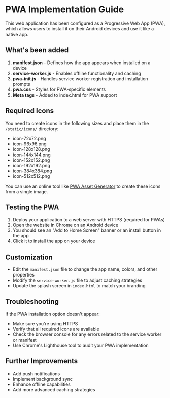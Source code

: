 # PWA Implementation Guide

This web application has been configured as a Progressive Web App (PWA), which allows users to install it on their Android devices and use it like a native app.

## What's been added

1. **manifest.json** - Defines how the app appears when installed on a device
2. **service-worker.js** - Enables offline functionality and caching
3. **pwa-init.js** - Handles service worker registration and installation prompts
4. **pwa.css** - Styles for PWA-specific elements
5. **Meta tags** - Added to index.html for PWA support

## Required Icons

You need to create icons in the following sizes and place them in the `/static/icons/` directory:

- icon-72x72.png
- icon-96x96.png
- icon-128x128.png
- icon-144x144.png
- icon-152x152.png
- icon-192x192.png
- icon-384x384.png
- icon-512x512.png

You can use an online tool like [PWA Asset Generator](https://www.pwabuilder.com/imageGenerator) to create these icons from a single image.

## Testing the PWA

1. Deploy your application to a web server with HTTPS (required for PWAs)
2. Open the website in Chrome on an Android device
3. You should see an "Add to Home Screen" banner or an install button in the app
4. Click it to install the app on your device

## Customization

- Edit the `manifest.json` file to change the app name, colors, and other properties
- Modify the `service-worker.js` file to adjust caching strategies
- Update the splash screen in `index.html` to match your branding

## Troubleshooting

If the PWA installation option doesn't appear:
- Make sure you're using HTTPS
- Verify that all required icons are available
- Check the browser console for any errors related to the service worker or manifest
- Use Chrome's Lighthouse tool to audit your PWA implementation

## Further Improvements

- Add push notifications
- Implement background sync
- Enhance offline capabilities
- Add more advanced caching strategies